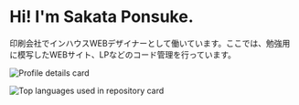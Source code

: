 # Hi! I'm Sakata Ponsuke.
印刷会社でインハウスWEBデザイナーとして働いています。ここでは、勉強用に模写したWEBサイト、LPなどのコード管理を行っています。

![Profile details card](http://github-profile-summary-cards.vercel.app/api/cards/profile-details?sakataponsuke=sakataponsuke&theme=vue)

![Top languages used in repository card](http://github-profile-summary-cards.vercel.app/api/cards/repos-per-language?sakataponsuke={sakataponsuke}&theme={vue}&exclude={exclude})
